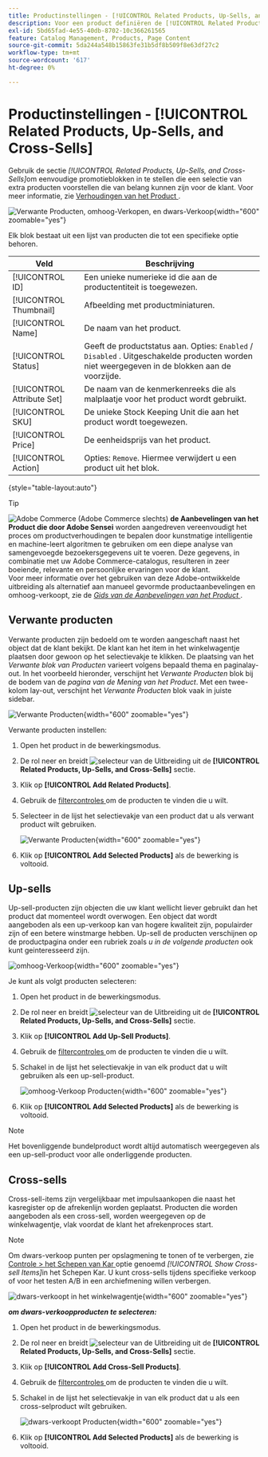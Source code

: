 ```yaml
---
title: Productinstellingen - [!UICONTROL Related Products, Up-Sells, and Cross-Sells]
description: Voor een product definiëren de [!UICONTROL Related Products, Up-Sells, and Cross-Sells] -instellingen eenvoudige promotieblokken op de productpagina die een selectie extra producten markeren.
exl-id: 5bd65fad-4e55-40db-8702-10c366261565
feature: Catalog Management, Products, Page Content
source-git-commit: 5da244a548b15863fe31b5df8b509f8e63df27c2
workflow-type: tm+mt
source-wordcount: '617'
ht-degree: 0%

---
```


# Productinstellingen - [!UICONTROL Related Products, Up-Sells, and Cross-Sells]

Gebruik de sectie _[!UICONTROL Related Products, Up-Sells, and Cross-Sells]_&#x200B;om eenvoudige promotieblokken in te stellen die een selectie van extra producten voorstellen die van belang kunnen zijn voor de klant. Voor meer informatie, zie [ Verhoudingen van het Product ](../merchandising-promotions/product-relationships.md).

![ Verwante Producten, omhoog-Verkopen, en dwars-Verkoop ](./assets/product-related-up-sell-cross-sell.png){width="600" zoomable="yes"}

Elk blok bestaat uit een lijst van producten die tot een specifieke optie behoren.

| Veld | Beschrijving |
|--- |--- |
| [!UICONTROL ID] | Een unieke numerieke id die aan de productentiteit is toegewezen. |
| [!UICONTROL Thumbnail] | Afbeelding met productminiaturen. |
| [!UICONTROL Name] | De naam van het product. |
| [!UICONTROL Status] | Geeft de productstatus aan. Opties: `Enabled` / `Disabled` . Uitgeschakelde producten worden niet weergegeven in de blokken aan de voorzijde. |
| [!UICONTROL Attribute Set] | De naam van de kenmerkenreeks die als malplaatje voor het product wordt gebruikt. |
| [!UICONTROL SKU] | De unieke Stock Keeping Unit die aan het product wordt toegewezen. |
| [!UICONTROL Price] | De eenheidsprijs van het product. |
| [!UICONTROL Action] | Opties: `Remove`. Hiermee verwijdert u een product uit het blok. |

{style="table-layout:auto"}

>[!TIP]
>
>![ Adobe Commerce ](../assets/adobe-logo.svg) (Adobe Commerce slechts) **de Aanbevelingen van het Product die door Adobe Sensei** worden aangedreven vereenvoudigt het proces om productverhoudingen te bepalen door kunstmatige intelligentie en machine-leert algoritmen te gebruiken om een diepe analyse van samengevoegde bezoekersgegevens uit te voeren. Deze gegevens, in combinatie met uw Adobe Commerce-catalogus, resulteren in zeer boeiende, relevante en persoonlijke ervaringen voor de klant.
><br/>
>Voor meer informatie over het gebruiken van deze Adobe-ontwikkelde uitbreiding als alternatief aan manueel gevormde productaanbevelingen en omhoog-verkoopt, zie de _[Gids van de Aanbevelingen van het Product ](https://experienceleague.adobe.com/docs/commerce/product-recommendations/guide-overview.html?lang=nl-NL)_.

## Verwante producten

Verwante producten zijn bedoeld om te worden aangeschaft naast het object dat de klant bekijkt. De klant kan het item in het winkelwagentje plaatsen door gewoon op het selectievakje te klikken. De plaatsing van het _Verwante blok van Producten_ varieert volgens bepaald thema en paginalay-out. In het voorbeeld hieronder, verschijnt het _Verwante Producten_ blok bij de bodem van de _pagina van de Mening van het Product_. Met een twee-kolom lay-out, verschijnt het _Verwante Producten_ blok vaak in juiste sidebar.

![ Verwante Producten ](./assets/storefront-product-related-products.png){width="600" zoomable="yes"}

Verwante producten instellen:

1. Open het product in de bewerkingsmodus.

1. De rol neer en breidt ![ selecteur van de Uitbreiding ](../assets/icon-display-expand.png) uit de **[!UICONTROL Related Products, Up-Sells, and Cross-Sells]** sectie.

1. Klik op **[!UICONTROL Add Related Products]**.

1. Gebruik de [ filtercontroles ](../getting-started/admin-grid-controls.md) om de producten te vinden die u wilt.

1. Selecteer in de lijst het selectievakje van een product dat u als verwant product wilt gebruiken.

   ![ Verwante Producten ](./assets/products-related-add.png){width="600" zoomable="yes"}

1. Klik op **[!UICONTROL Add Selected Products]** als de bewerking is voltooid.

## Up-sells

Up-sell-producten zijn objecten die uw klant wellicht liever gebruikt dan het product dat momenteel wordt overwogen. Een object dat wordt aangeboden als een up-verkoop kan van hogere kwaliteit zijn, populairder zijn of een betere winstmarge hebben. Up-sell de producten verschijnen op de productpagina onder een rubriek zoals _u in de volgende producten_ ook kunt geinteresseerd zijn.

![ omhoog-Verkoop ](./assets/storefront-product-upsell.png){width="600" zoomable="yes"}

Je kunt als volgt producten selecteren:

1. Open het product in de bewerkingsmodus.

1. De rol neer en breidt ![ selecteur van de Uitbreiding ](../assets/icon-display-expand.png) uit de **[!UICONTROL Related Products, Up-Sells, and Cross-Sells]** sectie.

1. Klik op **[!UICONTROL Add Up-Sell Products]**.

1. Gebruik de [ filtercontroles ](../getting-started/admin-grid-controls.md) om de producten te vinden die u wilt.

1. Schakel in de lijst het selectievakje in van elk product dat u wilt gebruiken als een up-sell-product.

   ![ omhoog-Verkoop Producten ](./assets/product-up-sell-add.png){width="600" zoomable="yes"}

1. Klik op **[!UICONTROL Add Selected Products]** als de bewerking is voltooid.

>[!NOTE]
>
>Het bovenliggende bundelproduct wordt altijd automatisch weergegeven als een up-sell-product voor alle onderliggende producten.

## Cross-sells

Cross-sell-items zijn vergelijkbaar met impulsaankopen die naast het kasregister op de afrekenlijn worden geplaatst. Producten die worden aangeboden als een cross-sell, worden weergegeven op de winkelwagentje, vlak voordat de klant het afrekenproces start.

>[!NOTE]
>
>Om dwars-verkoop punten per opslagmening te tonen of te verbergen, zie [ Controle > het Schepen van Kar ](../configuration-reference/sales/checkout.md) optie genoemd _[!UICONTROL Show Cross-sell Items]_&#x200B;in het Schepen Kar. U kunt cross-sells tijdens specifieke verkoop of voor het testen A/B in een archiefmening willen verbergen.

![ dwars-verkoopt in het winkelwagentje ](./assets/storefront-cart-cross-sells.png){width="600" zoomable="yes"}

**_om dwars-verkoopproducten te selecteren:_**

1. Open het product in de bewerkingsmodus.

1. De rol neer en breidt ![ selecteur van de Uitbreiding ](../assets/icon-display-expand.png) uit de **[!UICONTROL Related Products, Up-Sells, and Cross-Sells]** sectie.

1. Klik op **[!UICONTROL Add Cross-Sell Products]**.

1. Gebruik de [ filtercontroles ](../getting-started/admin-grid-controls.md) om de producten te vinden die u wilt.

1. Schakel in de lijst het selectievakje in van elk product dat u als een cross-selproduct wilt gebruiken.

   ![ dwars-verkoopt Producten ](./assets/product-cross-sell-add.png){width="600" zoomable="yes"}

1. Klik op **[!UICONTROL Add Selected Products]** als de bewerking is voltooid.
